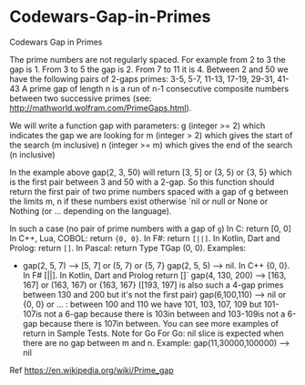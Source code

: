 # Codewars-Gap-in-Primes
Codewars Gap in Primes

The prime numbers are not regularly spaced. For example from 2 to 3 the gap is 1. From 3 to 5 the gap is 2. From 7 to 11 it is 4. Between 2 and 50 we have the following pairs of 2-gaps primes: 3-5, 5-7, 11-13, 17-19, 29-31, 41-43
A prime gap of length n is a run of n-1 consecutive composite numbers between two successive primes (see: http://mathworld.wolfram.com/PrimeGaps.html).

We will write a function gap with parameters:
g (integer >= 2) which indicates the gap we are looking for
m (integer > 2) which gives the start of the search (m inclusive)
n (integer >= m) which gives the end of the search (n inclusive)

In the example above gap(2, 3, 50) will return [3, 5] or (3, 5) or {3, 5} which is the first pair between 3 and 50 with a 2-gap.
So this function should return the first pair of two prime numbers spaced with a gap of g between the limits m, n if these numbers exist otherwise `nil or null or None or Nothing (or ... depending on the language).

In such a case (no pair of prime numbers with a gap of `g`)
In C: return [0, 0]
In C++, Lua, COBOL: return `{0, 0}`. 
In F#: return `[||]`. 
In Kotlin, Dart and Prolog: return `[]`.
In Pascal: return Type TGap (0, 0).
Examples:
- gap(2, 5, 7) --> [5, 7] or (5, 7) or {5, 7}
gap(2, 5, 5) --> nil. In C++ {0, 0}. In F# [||]. In Kotlin, Dart and Prolog return []`
gap(4, 130, 200) --> [163, 167] or (163, 167) or {163, 167}
([193, 197] is also such a 4-gap primes between 130 and 200 but it's not the first pair)
gap(6,100,110) --> nil or {0, 0} or ... : between 100 and 110 we have 101, 103, 107, 109 but 101-107is not a 6-gap because there is 103in between and 103-109is not a 6-gap because there is 107in between.
You can see more examples of return in Sample Tests.
Note for Go
For Go: nil slice is expected when there are no gap between m and n. Example: gap(11,30000,100000) --> nil

Ref
https://en.wikipedia.org/wiki/Prime_gap
